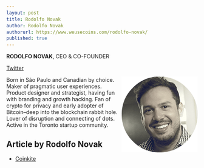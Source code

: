 ```yaml
---
layout: post
title: Rodolfo Novak
author: Rodolfo Novak
authorurl: https://www.weusecoins.com/rodolfo-novak/
published: true
---
```


<p><strong>RODOLFO NOVAK</strong>, CEO & CO-FOUNDER</p>
<p><a class="social-link" href="https://twitter.com/nvk" target="_blank">Twitter</a></p>
<p><img src="/images/rodolfo-novak.png" alt="Rodolfo Novak" style="float: right; margin-bottom: 20px;"/> Born in São Paulo and Canadian by choice. Maker of pragmatic user experiences. Product designer and strategist, having fun with branding and growth hacking. Fan of crypto for privacy and early adopter of Bitcoin–deep into the blockchain rabbit hole. Lover of disruption and connecting of dots. Active in the Toronto startup community.


## Article by Rodolfo Novak

<ul>
<li><a href="/coinkite/">Coinkite</a></li>
</ul>